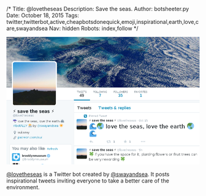 /*
Title: @lovetheseas
Description: Save the seas.
Author: botsheeter.py
Date: October 18, 2015
Tags: twitter,twitterbot,active,cheapbotsdonequick,emoji,inspirational,earth,love,care,swayandsea
Nav: hidden
Robots: index,follow
*/

[![](/content/bots/twitterbots/images/lovetheseas.png)](https://twitter.com/lovetheseas)

[@lovetheseas](https://twitter.com/lovetheseas) is a Twitter bot created by [@swayandsea](https://twitter.com/swayandsea). It posts inspirational tweets inviting everyone to take a better care of the environment.
